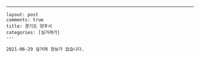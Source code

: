 ---
    layout: post
    comments: true
    title: 경기도 양주시
    categories: [실거래가]
    ---

    2021-06-29 실거래 정보가 없습니다.

    
